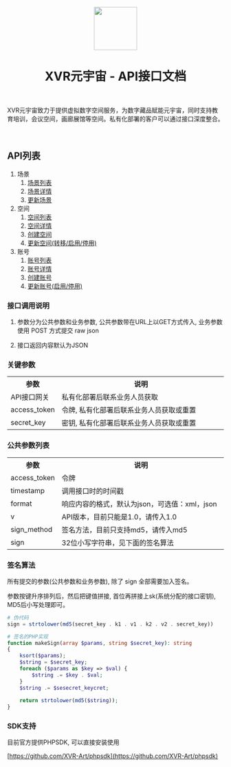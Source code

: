 <p align="center">
    <a href="https://xvr.art/?ref=github" target="_blank">
        <img src="https://xvr.oss-cn-hangzhou.aliyuncs.com/common/logo-dark-icon.png" height="100px">
    </a>
    <h1 align="center">XVR元宇宙 - API接口文档</h1>
    <br>
    <p>XVR元宇宙致力于提供虚拟数字空间服务，为数字藏品赋能元宇宙，同时支持教育培训，会议空间，画廊展馆等空间。私有化部署的客户可以通过接口深度整合。</p>
    <br>
</p>

## API列表

1. 场景
   1. [场景列表](https://github.com/XVR-Art/Private-Deployment/blob/master/api-xvr/docs/SceneList.md)
   2. [场景详情](https://github.com/XVR-Art/Private-Deployment/blob/master/api-xvr/docs/SceneDetail.md)
   3. [更新场景](https://github.com/XVR-Art/Private-Deployment/blob/master/api-xvr/docs/SceneUpdate.md)
2. 空间
   1. [空间列表](https://github.com/XVR-Art/Private-Deployment/blob/master/api-xvr/docs/SpaceList.md)
   2. [空间详情](https://github.com/XVR-Art/Private-Deployment/blob/master/api-xvr/docs/SpaceDetail.md)
   3. [创建空间](https://github.com/XVR-Art/Private-Deployment/blob/master/api-xvr/docs/SpaceCreate.md)
   4. [更新空间(转移/启用/停用)](https://github.com/XVR-Art/Private-Deployment/blob/master/api-xvr/docs/SpaceUpdate.md)
3. 账号
   1. [账号列表](https://github.com/XVR-Art/Private-Deployment/blob/master/api-xvr/docs/AccountList.md)
   2. [账号详情](https://github.com/XVR-Art/Private-Deployment/blob/master/api-xvr/docs/AccountDetail.md)
   3. [创建账号](https://github.com/XVR-Art/Private-Deployment/blob/master/api-xvr/docs/AccountCreate.md)
   4. [更新账号(启用/停用)](https://github.com/XVR-Art/Private-Deployment/blob/master/api-xvr/docs/AccountUpdate.md)


### 接口调用说明

1. 参数分为公共参数和业务参数, 公共参数带在URL上以GET方式传入, 业务参数使用 POST 方式提交 raw json

2. 接口返回内容默认为JSON

### 关键参数

<table width="100%">
    <tr>
        <th width="20%">参数</th>
        <th>说明</th>
    </tr>
    <tr>
        <td>API接口网关</td>
        <td>私有化部署后联系业务人员获取</td>
    </tr>
    <tr>
        <td>access_token</td>
        <td>令牌, 私有化部署后联系业务人员获取或重置</td>
    </tr>
    <tr>
        <td>secret_key</td>
        <td>密钥, 私有化部署后联系业务人员获取或重置</td>
    </tr>
</table>

### 公共参数列表

<table width="100%">
    <tr>
        <th width="20%">参数</th>
        <th>说明</th>
    </tr>
    <tr>
        <td>access_token</td>
        <td>令牌</td>
    </tr>
    <tr>
        <td>timestamp</td>
        <td>调用接口时的时间戳</td>
    </tr>
    <tr>
        <td>format</td>
        <td>响应内容的格式，默认为json，可选值：xml，json</td>
    </tr>
    <tr>
        <td>v</td>
        <td>API版本，目前只能是1.0，请传入1.0</td>
    </tr>
    <tr>
        <td>sign_method</td>
        <td>签名方法，目前只支持md5，请传入md5</td>
    </tr>
    <tr>
        <td>sign</td>
        <td>32位小写字符串，见下面的签名算法</td>
    </tr>
</table>

### 签名算法

所有提交的参数(公共参数和业务参数), 除了 sign 全部需要加入签名。

参数按键升序排列后，然后把键值拼接, 首位再拼接上sk(系统分配的接口密钥), MD5后小写处理即可。

```php
# 伪代码
sign = strtolower(md5(secret_key . k1 . v1 . k2 . v2 . secret_key))
```

```php
# 签名的PHP实现
function makeSign(array $params, string $secret_key): string
{
    ksort($params);
    $string = $secret_key;
    foreach ($params as $key => $val) {
        $string .= $key . $val;
    }
    $string .= $sesecret_keycret;
    
    return strtolower(md5($string));
}
```

### SDK支持

目前官方提供PHPSDK, 可以直接安装使用

[https://github.com/XVR-Art/phpsdk](https://github.com/XVR-Art/phpsdk)
